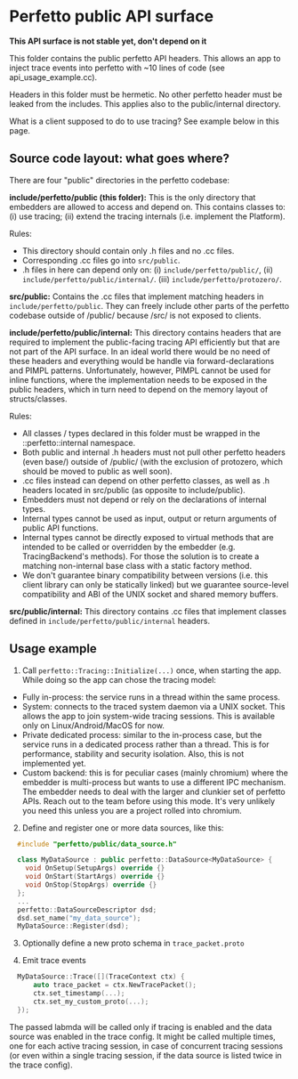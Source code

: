 # Perfetto public API surface

**This API surface is not stable yet, don't depend on it**

This folder contains the public perfetto API headers. This allows an app to
inject trace events into perfetto with ~10 lines of code (see
api_usage_example.cc).

Headers in this folder must be hermetic. No other perfetto header must be leaked
from the includes. This applies also to the public/internal directory.

What is a client supposed to do to use tracing? See example below in this page.


Source code layout: what goes where?
------------------------------------

There are four "public" directories in the perfetto codebase:

**include/perfetto/public (this folder):**
This is the only directory that embedders are allowed to access and depend on.
This contains classes to: (i) use tracing; (ii) extend the tracing internals
(i.e. implement the Platform).

Rules:
- This directory should contain only .h files and no .cc files.
- Corresponding .cc files go into `src/public`.
- .h files in here can depend only on:
  (i) `include/perfetto/public/`,
  (ii) `include/perfetto/public/internal/`.
  (iii) `include/perfetto/protozero/`.

**src/public:**
Contains the .cc files that implement matching headers in
`include/perfetto/public`. They can freely include other parts of the perfetto
codebase outside of /public/ because /src/ is not exposed to clients.

**include/perfetto/public/internal:**
This directory contains headers that are required to implement the public-facing
tracing API efficiently but that are not part of the API surface.
In an ideal world there would be no need of these headers and everything would
be handle via forward-declarations and PIMPL patterns. Unfortunately, however,
PIMPL cannot be used for inline functions, where the implementation needs to be
exposed in the public headers, which in turn need to depend on the memory layout
of structs/classes.

Rules:
- All classes / types declared in this folder must be wrapped in the
  ::perfetto::internal namespace.
- Both public and internal .h headers must not pull other perfetto headers
  (even base/) outside of /public/ (with the exclusion of protozero, which
  should be moved to public as well soon).
- .cc files instead can depend on other perfetto classes, as well as .h headers
  located in src/public (as opposite to include/public).
- Embedders must not depend or rely on the declarations of internal types.
- Internal types cannot be used as input, output or return arguments of public
  API functions.
- Internal types cannot be directly exposed to virtual methods that are
  intended to be called or overridden by the embedder (e.g. TracingBackend's
  methods). For those the solution is to create a matching non-internal base
  class with a static factory method.
- We don't guarantee binary compatibility between versions (i.e. this client
  library can only be statically linked) but we guarantee source-level
  compatibility and ABI of the UNIX socket and shared memory buffers.

**src/public/internal:**
This directory contains .cc files that implement classes defined in
`include/perfetto/public/internal` headers.


Usage example
-------------
1. Call `perfetto::Tracing::Initialize(...)` once, when starting the app.
  While doing so the app can chose the tracing model:
  - Fully in-process: the service runs in a thread within the same process.
  - System: connects to the traced system daemon via a UNIX socket. This allows
    the app to join system-wide tracing sessions. This is available only on
    Linux/Android/MacOS for now.
  - Private dedicated process: similar to the in-process case, but the service
    runs in a dedicated process rather than a thread. This is for performance,
    stability and security isolation. Also, this is not implemented yet.
  - Custom backend: this is for peculiar cases (mainly chromium) where the
    embedder is multi-process but wants to use a different IPC mechanism. The
    embedder needs to deal with the larger and clunkier set of perfetto APIs.
    Reach out to the team before using this mode. It's very unlikely you need
    this unless you are a project rolled into chromium.

2. Define and register one or more data sources, like this:
```cpp
  #include "perfetto/public/data_source.h"

  class MyDataSource : public perfetto::DataSource<MyDataSource> {
    void OnSetup(SetupArgs) override {}
    void OnStart(StartArgs) override {}
    void OnStop(StopArgs) override {}
  };
  ...
  perfetto::DataSourceDescriptor dsd;
  dsd.set_name("my_data_source");
  MyDataSource::Register(dsd);
```

3. Optionally define a new proto schema in `trace_packet.proto`

4. Emit trace events
```cpp
  MyDataSource::Trace([](TraceContext ctx) {
      auto trace_packet = ctx.NewTracePacket();
      ctx.set_timestamp(...);
      ctx.set_my_custom_proto(...);
  });
```

The passed labmda will be called only if tracing is enabled and the data source
was enabled in the trace config. It might be called multiple times, one for each
active tracing session, in case of concurrent tracing sessions (or even within a
single tracing session, if the data source is listed twice in the trace config).

